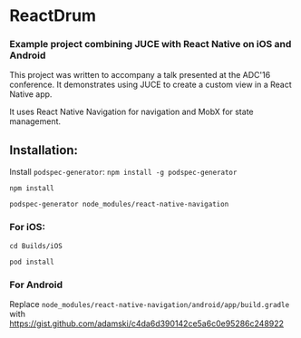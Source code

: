 # ReactDrum
### Example project combining JUCE with React Native on iOS and Android

This project was written to accompany a talk presented at the ADC'16 conference.
It demonstrates using JUCE to create a custom view in a React Native app.

It uses React Native Navigation for navigation and MobX for state management. 

## Installation:

Install `podspec-generator`: `npm install -g podspec-generator`

`npm install`

`podspec-generator node_modules/react-native-navigation`

### For iOS:

`cd Builds/iOS`

`pod install`

### For Android

Replace `node_modules/react-native-navigation/android/app/build.gradle` with https://gist.github.com/adamski/c4da6d390142ce5a6c0e95286c248922








